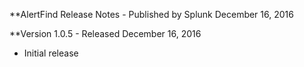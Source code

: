 **AlertFind Release Notes - Published by Splunk December 16, 2016


**Version 1.0.5 - Released December 16, 2016

* Initial release
